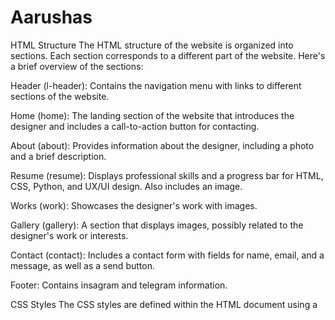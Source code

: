 # Aarushas
HTML Structure The HTML structure of the website is organized into sections. Each section corresponds to a different part of the website. Here's a brief overview of the sections:

Header (l-header): Contains the navigation menu with links to different sections of the website.

Home (home): The landing section of the website that introduces the designer and includes a call-to-action button for contacting.

About (about): Provides information about the designer, including a photo and a brief description.

Resume (resume): Displays professional skills and a progress bar for HTML, CSS, Python, and UX/UI design. Also includes an image.

Works (work): Showcases the designer's work with images.

Gallery (gallery): A section that displays images, possibly related to the designer's work or interests.

Contact (contact): Includes a contact form with fields for name, email, and a message, as well as a send button.

Footer: Contains insagram and telegram information.

CSS Styles The CSS styles are defined within the HTML document using a <style> tag and a :root declaration to define global variables for colors, fonts, and other properties. The styles are used to control the layout, fonts, colors, and responsiveness of the website.
Author This code was written and designed by Aruuke, the UX-UI Designer featured in the portfolio website.
